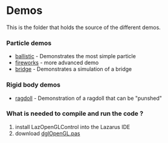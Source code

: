 # Demos

This is the folder that holds the source of the different demos.

### Particle demos

* [ballistic](001_ballistic) - Demonstrates the most simple particle
* [fireworks](002_fireworks) - more advanced demo
* [bridge](003_bridge) - Demonstrates a simulation of a bridge

### Rigid body demos

* [ragdoll](006_ragdoll) - Demonstration of a ragdoll that can be "punshed"

### What is needed to compile and run the code ?

1. install LazOpenGLControl into the Lazarus IDE
2. download [dglOpenGL.pas](https://github.com/SaschaWillems/dglOpenGL/blob/master/dglOpenGL.pas)